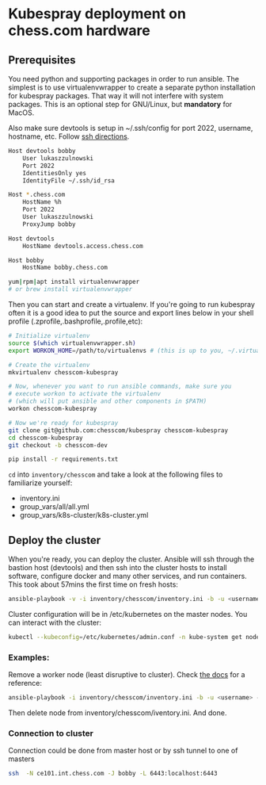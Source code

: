 # Kubespray deployment on chess.com hardware

## Prerequisites

You need python and supporting packages in order to run ansible. The simplest
is to use virtualenvwrapper to create a separate python installation for
kubespray packages. That way it will not interfere with system packages. This
is an optional step for GNU/Linux, but **mandatory** for MacOS.

Also make sure devtools is setup in ~/.ssh/config for port 2022, username, hostname, etc.
Follow [ssh directions](https://app.tettra.co/teams/chesscom/pages/ssh-config).

```bash
Host devtools bobby
    User lukaszzulnowski
    Port 2022
    IdentitiesOnly yes
    IdentityFile ~/.ssh/id_rsa

Host *.chess.com
    HostName %h
    Port 2022
    User lukaszzulnowski
    ProxyJump bobby

Host devtools
    HostName devtools.access.chess.com

Host bobby
    HostName bobby.chess.com

```

```bash
yum|rpm|apt install virtualenvwrapper
# or brew install virtualenvwrapper
```

Then you can start and create a virtualenv. If you're going to run kubespray often it is a good idea to put the source and export lines below in your shell profile (.zprofile,.bashprofile,.profile,etc):

```bash
# Initialize virtualenv
source $(which virtualenvwrapper.sh)
export WORKON_HOME=/path/to/virtualenvs # (this is up to you, ~/.virtualenvs is a common choice).

# Create the virtualenv
mkvirtualenv chesscom-kubespray

# Now, whenever you want to run ansible commands, make sure you
# execute workon to activate the virtualenv
# (which will put ansible and other components in $PATH)
workon chesscom-kubespray

# Now we're ready for kubespray
git clone git@github.com:chesscom/kubespray chesscom-kubespray
cd chesscom-kubespray
git checkout -b chesscom-dev

pip install -r requirements.txt
```

`cd` into `inventory/chesscom` and take a look at the following files to familiarize yourself:

  - inventory.ini
  - group_vars/all/all.yml
  - group_vars/k8s-cluster/k8s-cluster.yml

## Deploy the cluster

When you're ready, you can deploy the cluster. Ansible will ssh through the bastion host (devtools) and then ssh into the cluster hosts to install software, configure docker and many other services, and run containers. This took about 57mins the first time on fresh hosts:

```bash
ansible-playbook -v -i inventory/chesscom/inventory.ini -b -u <username>  cluster.yml
```


Cluster configuration will be in /etc/kubernetes on the master nodes. You can interact with the cluster:

```bash
kubectl --kubeconfig=/etc/kubernetes/admin.conf -n kube-system get nodes
```

### Examples:

Remove a worker node (least disruptive to cluster). Check [the docs][1] for
a reference:

```bash
ansible-playbook -i inventory/chesscom/inventory.ini -b -u <username> -e 'bastion_user=<username>' -e 'node=ce104' remove-node.yml
```

Then delete node from inventory/chesscom/iventory.ini. And done.

[1]: https://github.com/ChessCom/kubespray/blob/chesscom-dev/docs/nodes.md#addingreplacing-a-worker-node


### Connection to cluster

Connection could be done from master host or by ssh tunnel to one of masters

```bash
ssh  -N ce101.int.chess.com -J bobby -L 6443:localhost:6443
```